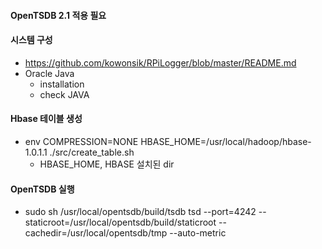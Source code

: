 
#### OpenTSDB 2.1 적용 필요

#### 시스템 구성
- https://github.com/kowonsik/RPiLogger/blob/master/README.md
- Oracle Java
   - installation
   - check JAVA

#### Hbase 테이블 생성
- env COMPRESSION=NONE HBASE_HOME=/usr/local/hadoop/hbase-1.0.1.1 ./src/create_table.sh
  - HBASE_HOME, HBASE 설치된 dir
   
#### OpenTSDB 실행  
- sudo sh /usr/local/opentsdb/build/tsdb tsd --port=4242 --staticroot=/usr/local/opentsdb/build/staticroot --cachedir=/usr/local/opentsdb/tmp --auto-metric


   
